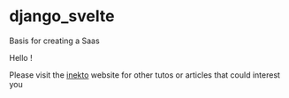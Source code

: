 # django_svelte
Basis for creating a Saas

Hello !

Please visit the [inekto](https://www.inekto.fr) website for other tutos or articles that could interest you
